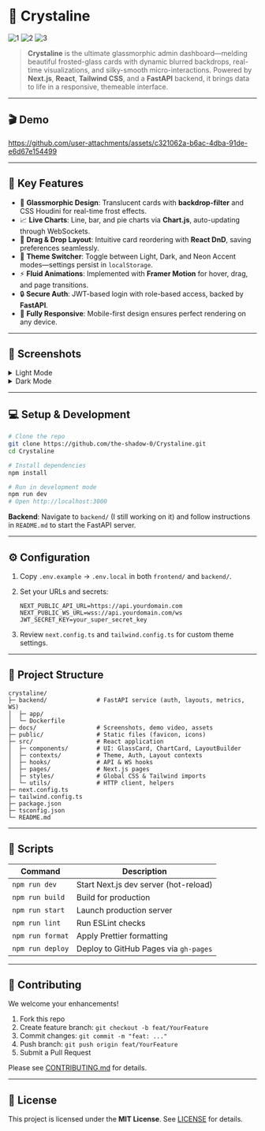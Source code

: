 # 🚀 Crystaline

![1](https://github.com/user-attachments/assets/3bad1e27-050c-41be-afe0-9c0c8c389ce5)
![2](https://github.com/user-attachments/assets/bff6e2d8-79e5-40d1-a01c-ae4e54ea59e2)
![3](https://github.com/user-attachments/assets/8530c4f2-2093-46b1-8fef-9fe9d2a56e5a)


> **Crystaline** is the ultimate glassmorphic admin dashboard—melding beautiful frosted-glass cards with dynamic blurred backdrops, real-time visualizations, and silky-smooth micro-interactions. Powered by **Next.js**, **React**, **Tailwind CSS**, and a **FastAPI** backend, it brings data to life in a responsive, themeable interface.

---

## 🎬 Demo

https://github.com/user-attachments/assets/c321062a-b6ac-4dba-91de-e6d67e154499

---

## 🌟 Key Features

* 🧊 **Glassmorphic Design**: Translucent cards with **backdrop-filter** and CSS Houdini for real-time frost effects.
* 📈 **Live Charts**: Line, bar, and pie charts via **Chart.js**, auto-updating through WebSockets.
* 🔀 **Drag & Drop Layout**: Intuitive card reordering with **React DnD**, saving preferences seamlessly.
* 🎨 **Theme Switcher**: Toggle between Light, Dark, and Neon Accent modes—settings persist in `localStorage`.
* ⚡ **Fluid Animations**: Implemented with **Framer Motion** for hover, drag, and page transitions.
* 🔒 **Secure Auth**: JWT-based login with role-based access, backed by **FastAPI**.
* 📱 **Fully Responsive**: Mobile-first design ensures perfect rendering on any device.

---

## 📸 Screenshots

<details>
<summary>Light Mode</summary>

![3](https://github.com/user-attachments/assets/40217f51-2265-4712-8b92-7aa32b21d1cb)

</details>

<details>
<summary>Dark Mode</summary>
  
![1](https://github.com/user-attachments/assets/3bad1e27-050c-41be-afe0-9c0c8c389ce5)
![2](https://github.com/user-attachments/assets/bff6e2d8-79e5-40d1-a01c-ae4e54ea59e2)

</details>

---

## 💻 Setup & Development

```bash
# Clone the repo
git clone https://github.com/the-shadow-0/Crystaline.git
cd Crystaline

# Install dependencies
npm install

# Run in development mode
npm run dev
# Open http://localhost:3000
```

**Backend**: Navigate to `backend/` (I still working on it) and follow instructions in `README.md` to start the FastAPI server.

---

## ⚙️ Configuration

1. Copy `.env.example` → `.env.local` in both `frontend/` and `backend/`.
2. Set your URLs and secrets:

   ```env
   NEXT_PUBLIC_API_URL=https://api.yourdomain.com
   NEXT_PUBLIC_WS_URL=wss://api.yourdomain.com/ws
   JWT_SECRET_KEY=your_super_secret_key
   ```
3. Review `next.config.ts` and `tailwind.config.ts` for custom theme settings.

---

## 📂 Project Structure

```
crystaline/
├─ backend/              # FastAPI service (auth, layouts, metrics, WS)
│  ├─ app/
│  └─ Dockerfile
├─ docs/                 # Screenshots, demo video, assets
├─ public/               # Static files (favicon, icons)
├─ src/                  # React application
│  ├─ components/        # UI: GlassCard, ChartCard, LayoutBuilder
│  ├─ contexts/          # Theme, Auth, Layout contexts
│  ├─ hooks/             # API & WS hooks
│  ├─ pages/             # Next.js pages
│  ├─ styles/            # Global CSS & Tailwind imports
│  └─ utils/             # HTTP client, helpers
├─ next.config.ts
├─ tailwind.config.ts
├─ package.json
├─ tsconfig.json
└─ README.md
```

---

## 📜 Scripts

| Command          | Description                           |
| ---------------- | ------------------------------------- |
| `npm run dev`    | Start Next.js dev server (hot-reload) |
| `npm run build`  | Build for production                  |
| `npm run start`  | Launch production server              |
| `npm run lint`   | Run ESLint checks                     |
| `npm run format` | Apply Prettier formatting             |
| `npm run deploy` | Deploy to GitHub Pages via `gh-pages` |

---

## 🤝 Contributing

We welcome your enhancements!

1. Fork this repo
2. Create feature branch: `git checkout -b feat/YourFeature`
3. Commit changes: `git commit -m "feat: ..."`
4. Push branch: `git push origin feat/YourFeature`
5. Submit a Pull Request

Please see [CONTRIBUTING.md](CONTRIBUTING.md) for details.

---

## 📄 License

This project is licensed under the **MIT License**. See [LICENSE](LICENSE) for details.
